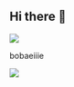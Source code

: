 ## Hi there 👋

<img src="https://capsule-render.vercel.app/api?type=waving&color=92E68D&height=150&section=header" />

bobaeiiie

<img src="https://capsule-render.vercel.app/api?type=waving&color=92E68D&height=150&section=footer" />
